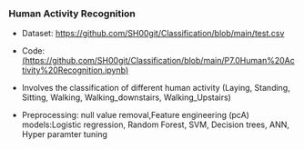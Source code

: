 
### Human Activity Recognition 
- Dataset: https://github.com/SH00git/Classification/blob/main/test.csv
- Code: [(https://github.com/SH00git/Classification/blob/main/P7.0Human%20Activity%20Recognition.ipynb)](https://github.com/SH00git/Classification/blob/main/P7.0Human%20Activity%20Recognition.ipynb)

- Involves the classification of different human activity (Laying, Standing, Sitting, Walking, Walking_downstairs, Walking_Upstairs)
- Preprocessing: null value removal,Feature engineering (pcA)
models:Logistic regression, Random Forest, SVM, Decision trees, ANN, Hyper paramter tuning 

